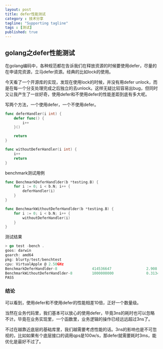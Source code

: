 ```yaml
---
layout: post
title: defer性能测试
category : 技术分享
tagline: "Supporting tagline"
tags : [测试]
published: true
---
```


## golang之defer性能测试

在golang编码中，各种规范都在告诉我们在释放资源的时候要使用defer，尽量的在申请完资源，立马defer资源。经典的比如lock的使用。

今天看了一个开源库的实现，发现在使用lock的时候，并没有用defer unlock，而是在每一个分支处理完成之后独立的去unlock。这样无疑比较容易出bug，但同时又让我产生了一丝好奇，使用defer和不使用defer的性能差距到底有多大呢。

<!--break-->

写两个方法，一个使用defer，一个不使用defer。

```go
func deferHandler(i int) {
	defer func() {
		i++
	}()

	return
}

func withoutDeferHandler(i int) {
	i++
	return
}
```

benchmark测试用例

```go
func BenchmarkDeferHandlder(b *testing.B) {
	for i := 0; i < b.N; i++ {
		deferHandler(i)
	}
}

func BenchmarkWithoutDeferHandlder(b *testing.B) {
	for i := 0; i < b.N; i++ {
		withoutDeferHandler(i)
	}
}
```

测试结果

```go
> go test -bench .
goos: darwin
goarch: amd64
pkg: blurty/test/benchtest
cpu: VirtualApple @ 2.50GHz
BenchmarkDeferHandlder-8                414536647                2.908 ns/op
BenchmarkWithoutDeferHandlder-8         1000000000               0.3134 ns/op
PASS
```



### 结论

可以看到，使用defer和不使用defer的性能相差10倍，正好一个数量级。

当然在业务代码里，我们基本可以放心的使用defer，毕竟3ns的耗时也可以忽略不计。毕竟在业务实现里，一个函数里，业务逻辑的操作已经远远超过3ns了。

不过在越靠近底层的基础库里，我们越需要考虑性能的话。3ns的影响也是不可忽视的，比如如果有个底层接口的调用qps是100w/s，那defer就需要耗时3ms，能优化是最好不过了。
